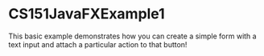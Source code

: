 # CS151JavaFXExample1

This basic example demonstrates how you can create a simple form with a text input and attach a particular action to that button!
